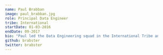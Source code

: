 ```yaml
---
name: Paul Brabban
image: paul_brabban.jpg
role: Principal Data Engineer
tribe: International
startDate: 01-03-2016
endDate: 09-2017
bio: "Paul led the Data Engineering squad in the International Tribe and runs the (def shef) functional programming meetup in Sheffield."
github: brabster
twitter: brabster
---
```

